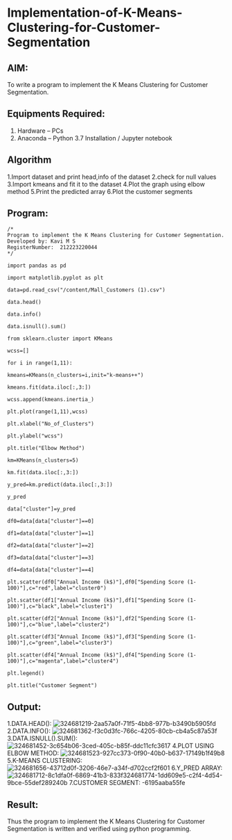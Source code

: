 # Implementation-of-K-Means-Clustering-for-Customer-Segmentation

## AIM:
To write a program to implement the K Means Clustering for Customer Segmentation.

## Equipments Required:
1. Hardware – PCs
2. Anaconda – Python 3.7 Installation / Jupyter notebook

## Algorithm
1.Import dataset and print head,info of the dataset
2.check for null values
3.Import kmeans and fit it to the dataset
4.Plot the graph using elbow method
5.Print the predicted array
6.Plot the customer segments
## Program:
```
/*
Program to implement the K Means Clustering for Customer Segmentation.
Developed by: Kavi M S
RegisterNumber:  212223220044
*/

import pandas as pd

import matplotlib.pyplot as plt

data=pd.read_csv("/content/Mall_Customers (1).csv")

data.head()

data.info()

data.isnull().sum()

from sklearn.cluster import KMeans

wcss=[]

for i in range(1,11):

kmeans=KMeans(n_clusters=i,init="k-means++")

kmeans.fit(data.iloc[:,3:])

wcss.append(kmeans.inertia_)

plt.plot(range(1,11),wcss)

plt.xlabel("No_of_Clusters")

plt.ylabel("wcss")

plt.title("Elbow Method")

km=KMeans(n_clusters=5)

km.fit(data.iloc[:,3:])

y_pred=km.predict(data.iloc[:,3:])

y_pred

data["cluster"]=y_pred

df0=data[data["cluster"]==0]

df1=data[data["cluster"]==1]

df2=data[data["cluster"]==2]

df3=data[data["cluster"]==3]

df4=data[data["cluster"]==4]

plt.scatter(df0["Annual Income (k$)"],df0["Spending Score (1-100)"],c="red",label="cluster0")

plt.scatter(df1["Annual Income (k$)"],df1["Spending Score (1-100)"],c="black",label="cluster1")

plt.scatter(df2["Annual Income (k$)"],df2["Spending Score (1-100)"],c="blue",label="cluster2")

plt.scatter(df3["Annual Income (k$)"],df3["Spending Score (1-100)"],c="green",label="cluster3")

plt.scatter(df4["Annual Income (k$)"],df4["Spending Score (1-100)"],c="magenta",label="cluster4")

plt.legend()

plt.title("Customer Segment")

```

## Output:
1.DATA.HEAD():
![324681219-2aa57a0f-71f5-4bb8-977b-b3490b5905fd](https://github.com/Kavi45-msk/Implementation-of-K-Means-Clustering-for-Customer-Segmentation/assets/147457752/eb542e42-0e0c-42df-91fa-8626e5418f2a)
2.DATA.INFO():
![324681362-f3c0d3fc-766c-4205-80cb-cb4a5c87a53f](https://github.com/Kavi45-msk/Implementation-of-K-Means-Clustering-for-Customer-Segmentation/assets/147457752/e45e5c84-1d96-4e81-90cc-8f9c9adaaf42)
3.DATA.ISNULL().SUM():
![324681452-3c654b06-3ced-405c-b85f-ddc11cfc3617](https://github.com/Kavi45-msk/Implementation-of-K-Means-Clustering-for-Customer-Segmentation/assets/147457752/fdea41e2-0b37-414c-aa5a-2fbc41008c33)
4.PLOT USING ELBOW METHOD:
![324681523-927cc373-0f90-40b0-b637-17149b1f49b8](https://github.com/Kavi45-msk/Implementation-of-K-Means-Clustering-for-Customer-Segmentation/assets/147457752/ed104668-ce70-49b8-9105-71af153b4e7d)
5.K-MEANS CLUSTERING:
![324681656-43712d0f-3206-46e7-a34f-d702ccf2f601](https://github.com/Kavi45-msk/Implementation-of-K-Means-Clustering-for-Customer-Segmentation/assets/147457752/b60d591d-f989-4f7c-bd58-40f4801b6703)
6.Y_PRED ARRAY:
![324681712-8c1dfa0f-6869-41b3-833f![324681774-1dd609e5-c2f4-4d54-9bce-55def289240b](https://github.com/Kavi45-msk/Implementation-of-K-Means-Clustering-for-Customer-Segmentation/assets/147457752/a5d575f3-58d4-471b-836c-33f88a1d34fb)
7.CUSTOMER SEGMENT:
-6195aaba55fe](https://github.com/Kavi45-msk/Implementation-of-K-Means-Clustering-for-Customer-Segmentation/assets/147457752/bfc77be7-be66-47de-ac6e-4c575fab0b73)



## Result:
Thus the program to implement the K Means Clustering for Customer Segmentation is written and verified using python programming.
